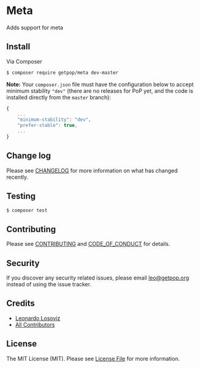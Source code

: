 # Meta

<!--
[![Latest Version on Packagist][ico-version]][link-packagist]
[![Software License][ico-license]](LICENSE.md)
[![Build Status][ico-travis]][link-travis]
[![Coverage Status][ico-scrutinizer]][link-scrutinizer]
[![Quality Score][ico-code-quality]][link-code-quality]
[![Total Downloads][ico-downloads]][link-downloads]
-->

Adds support for meta


## Install

Via Composer

``` bash
$ composer require getpop/meta dev-master
```

**Note:** Your `composer.json` file must have the configuration below to accept minimum stability `"dev"` (there are no releases for PoP yet, and the code is installed directly from the `master` branch):

```javascript
{
    ...
    "minimum-stability": "dev",
    "prefer-stable": true,
    ...
}
```

<!--
## Usage

``` php
```
-->

## Change log

Please see [CHANGELOG](CHANGELOG.md) for more information on what has changed recently.

## Testing

``` bash
$ composer test
```

## Contributing

Please see [CONTRIBUTING](CONTRIBUTING.md) and [CODE_OF_CONDUCT](CODE_OF_CONDUCT.md) for details.

## Security

If you discover any security related issues, please email leo@getpop.org instead of using the issue tracker.

## Credits

- [Leonardo Losoviz][link-author]
- [All Contributors][link-contributors]

## License

The MIT License (MIT). Please see [License File](LICENSE.md) for more information.

[ico-version]: https://img.shields.io/packagist/v/getpop/meta.svg?style=flat-square
[ico-license]: https://img.shields.io/badge/license-MIT-brightgreen.svg?style=flat-square
[ico-travis]: https://img.shields.io/travis/getpop/meta/master.svg?style=flat-square
[ico-scrutinizer]: https://img.shields.io/scrutinizer/coverage/g/getpop/meta.svg?style=flat-square
[ico-code-quality]: https://img.shields.io/scrutinizer/g/getpop/meta.svg?style=flat-square
[ico-downloads]: https://img.shields.io/packagist/dt/getpop/meta.svg?style=flat-square

[link-packagist]: https://packagist.org/packages/getpop/meta
[link-travis]: https://travis-ci.org/getpop/meta
[link-scrutinizer]: https://scrutinizer-ci.com/g/getpop/meta/code-structure
[link-code-quality]: https://scrutinizer-ci.com/g/getpop/meta
[link-downloads]: https://packagist.org/packages/getpop/meta
[link-author]: https://github.com/leoloso
[link-contributors]: ../../contributors
